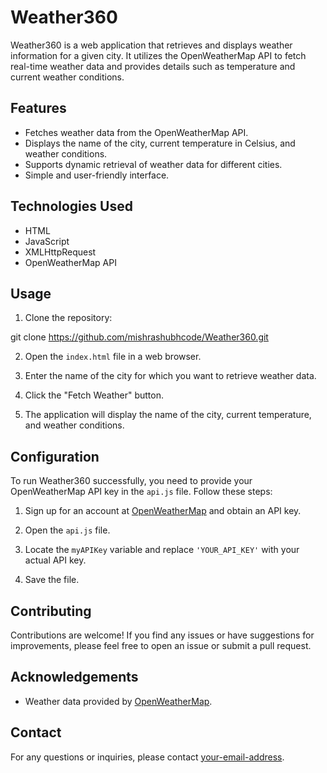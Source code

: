 # Weather360

Weather360 is a web application that retrieves and displays weather information for a given city. It utilizes the OpenWeatherMap API to fetch real-time weather data and provides details such as temperature and current weather conditions.

## Features

- Fetches weather data from the OpenWeatherMap API.
- Displays the name of the city, current temperature in Celsius, and weather conditions.
- Supports dynamic retrieval of weather data for different cities.
- Simple and user-friendly interface.

## Technologies Used

- HTML
- JavaScript
- XMLHttpRequest
- OpenWeatherMap API

## Usage

1. Clone the repository:

git clone https://github.com/mishrashubhcode/Weather360.git


2. Open the `index.html` file in a web browser.

3. Enter the name of the city for which you want to retrieve weather data.

4. Click the "Fetch Weather" button.

5. The application will display the name of the city, current temperature, and weather conditions.

## Configuration

To run Weather360 successfully, you need to provide your OpenWeatherMap API key in the `api.js` file. Follow these steps:

1. Sign up for an account at [OpenWeatherMap](https://openweathermap.org/api) and obtain an API key.

2. Open the `api.js` file.

3. Locate the `myAPIKey` variable and replace `'YOUR_API_KEY'` with your actual API key.

4. Save the file.

## Contributing

Contributions are welcome! If you find any issues or have suggestions for improvements, please feel free to open an issue or submit a pull request.

## Acknowledgements

- Weather data provided by [OpenWeatherMap](https://openweathermap.org/).

## Contact

For any questions or inquiries, please contact [your-email-address](mailto:your-email@example.com).

